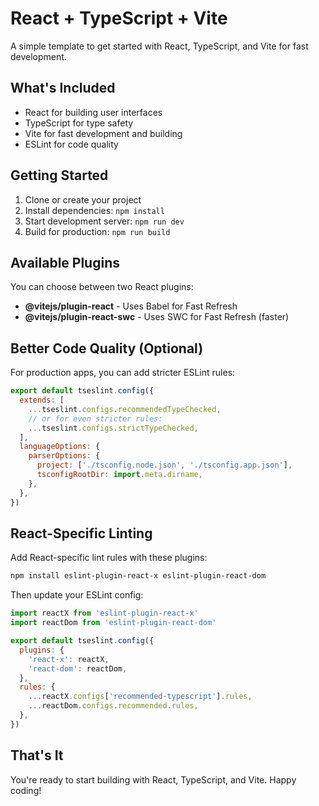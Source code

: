 # React + TypeScript + Vite

A simple template to get started with React, TypeScript, and Vite for fast development.

## What's Included

- React for building user interfaces
- TypeScript for type safety
- Vite for fast development and building
- ESLint for code quality

## Getting Started

1. Clone or create your project
2. Install dependencies: `npm install`
3. Start development server: `npm run dev`
4. Build for production: `npm run build`

## Available Plugins

You can choose between two React plugins:

- **@vitejs/plugin-react** - Uses Babel for Fast Refresh
- **@vitejs/plugin-react-swc** - Uses SWC for Fast Refresh (faster)

## Better Code Quality (Optional)

For production apps, you can add stricter ESLint rules:

```js
export default tseslint.config({
  extends: [
    ...tseslint.configs.recommendedTypeChecked,
    // or for even stricter rules:
    ...tseslint.configs.strictTypeChecked,
  ],
  languageOptions: {
    parserOptions: {
      project: ['./tsconfig.node.json', './tsconfig.app.json'],
      tsconfigRootDir: import.meta.dirname,
    },
  },
})
```

## React-Specific Linting

Add React-specific lint rules with these plugins:

```bash
npm install eslint-plugin-react-x eslint-plugin-react-dom
```

Then update your ESLint config:

```js
import reactX from 'eslint-plugin-react-x'
import reactDom from 'eslint-plugin-react-dom'

export default tseslint.config({
  plugins: {
    'react-x': reactX,
    'react-dom': reactDom,
  },
  rules: {
    ...reactX.configs['recommended-typescript'].rules,
    ...reactDom.configs.recommended.rules,
  },
})
```

## That's It

You're ready to start building with React, TypeScript, and Vite. Happy coding!